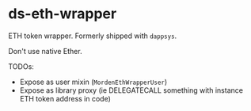 ds-eth-wrapper
===

ETH token wrapper. Formerly shipped with `dappsys`.

Don't use native Ether.

TODOs:

* Expose as user mixin (`MordenEthWrapperUser`)
* Expose as library proxy (ie DELEGATECALL something with instance ETH token address in code)
